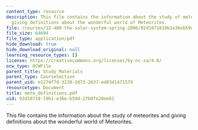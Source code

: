 ```yaml
---
content_type: resource
description: This file contains the information about the study of meteorites and
  giving definitions about the wonderful world of Meteorites.
file: /courses/12-400-the-solar-system-spring-2006/92d1071819b1e36eb59d27b0fe20ee61_mete_definitions.pdf
file_size: 64694
file_type: application/pdf
hide_download: true
hide_download_original: null
learning_resource_types: []
license: https://creativecommons.org/licenses/by-nc-sa/4.0/
ocw_type: OCWFile
parent_title: Study Materials
parent_type: CourseSection
parent_uid: e1274f7d-3220-2d73-2637-ed83d1471579
resourcetype: Document
title: mete_definitions.pdf
uid: 92d10718-19b1-e36e-b59d-27b0fe20ee61
---
```

This file contains the information about the study of meteorites and giving definitions about the wonderful world of Meteorites.